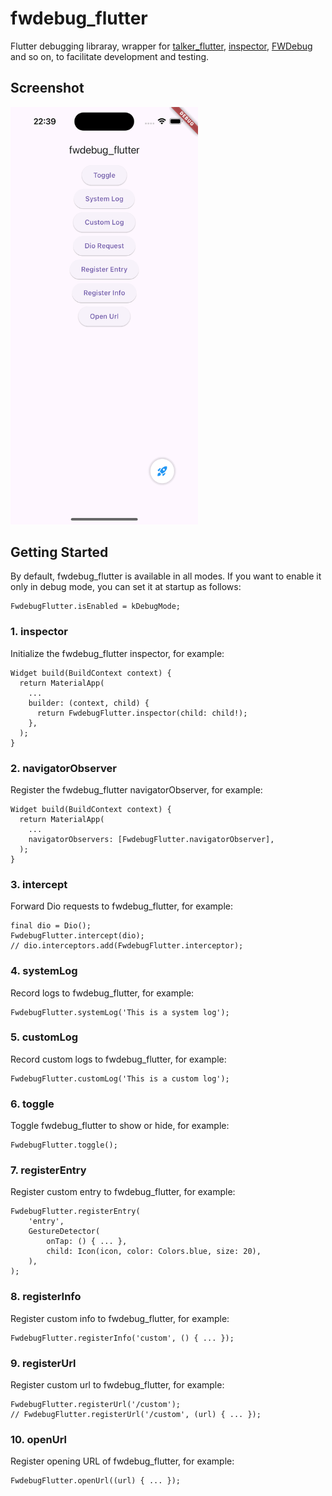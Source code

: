 # fwdebug_flutter

Flutter debugging libraray, wrapper for [talker_flutter](https://pub.dev/packages/talker_flutter), [inspector](https://pub.dev/packages/inspector), [FWDebug](https://github.com/lszzy/FWDebug) and so on, to facilitate development and testing.

## Screenshot
<img src="fwdebug_flutter.gif" width="300" />

## Getting Started
By default, fwdebug_flutter is available in all modes. If you want to enable it only in debug mode, you can set it at startup as follows:

    FwdebugFlutter.isEnabled = kDebugMode;

### 1. inspector
Initialize the fwdebug_flutter inspector, for example:

    Widget build(BuildContext context) {
      return MaterialApp(
        ...
        builder: (context, child) {
          return FwdebugFlutter.inspector(child: child!);
        },
      );
    }

### 2. navigatorObserver
Register the fwdebug_flutter navigatorObserver, for example:

    Widget build(BuildContext context) {
      return MaterialApp(
        ...
        navigatorObservers: [FwdebugFlutter.navigatorObserver],
      );
    }

### 3. intercept
Forward Dio requests to fwdebug_flutter, for example:

    final dio = Dio();
    FwdebugFlutter.intercept(dio);
    // dio.interceptors.add(FwdebugFlutter.interceptor);

### 4. systemLog
Record logs to fwdebug_flutter, for example:

    FwdebugFlutter.systemLog('This is a system log');

### 5. customLog
Record custom logs to fwdebug_flutter, for example:

    FwdebugFlutter.customLog('This is a custom log');

### 6. toggle
Toggle fwdebug_flutter to show or hide, for example:

    FwdebugFlutter.toggle();

### 7. registerEntry
Register custom entry to fwdebug_flutter, for example:

    FwdebugFlutter.registerEntry(
        'entry',
        GestureDetector(
            onTap: () { ... }, 
            child: Icon(icon, color: Colors.blue, size: 20),
        ),
    );

### 8. registerInfo
Register custom info to fwdebug_flutter, for example:

    FwdebugFlutter.registerInfo('custom', () { ... });

### 9. registerUrl
Register custom url to fwdebug_flutter, for example:

    FwdebugFlutter.registerUrl('/custom');
    // FwdebugFlutter.registerUrl('/custom', (url) { ... });

### 10. openUrl
Register opening URL of fwdebug_flutter, for example:

    FwdebugFlutter.openUrl((url) { ... });
